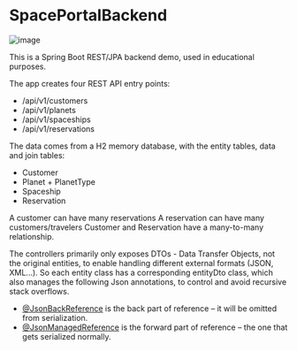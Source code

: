 # SpacePortalBackend
![image](https://user-images.githubusercontent.com/8819076/186982448-eb34f465-60ae-4706-81d6-263b153c9b6c.png)

This is a Spring Boot REST/JPA backend demo, used in educational purposes.

The app creates four REST API entry points:
- /api/v1/customers
- /api/v1/planets
- /api/v1/spaceships
- /api/v1/reservations

The data comes from a H2 memory database, with the entity tables, data and join tables:
- Customer
- Planet + PlanetType
- Spaceship
- Reservation

A customer can have many reservations
A reservation can have many customers/travelers
Customer and Reservation have a many-to-many relationship.

The controllers primarily only exposes DTOs - Data Transfer Objects, not the original entities, to enable handling different external formats (JSON, XML...).
So each entity class has a corresponding entityDto class, which also manages the following Json annotations, to control and avoid recursive stack overflows.  
- [@JsonBackReference](https://www.tutorialspoint.com/jackson_annotations/jackson_annotations_jsonbackreference.htm) is the back part of reference – it will be omitted from serialization.
- [@JsonManagedReference](https://www.tutorialspoint.com/jackson_annotations/jackson_annotations_jsonmanagedreference.htm) is the forward part of reference – the one that gets serialized normally.
